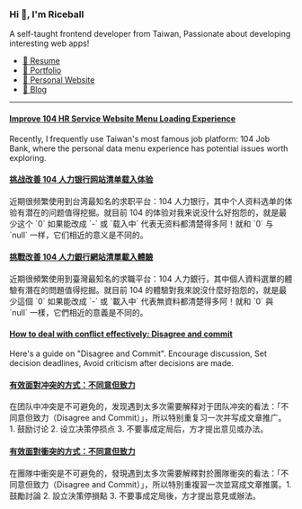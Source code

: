 <h3 >Hi 👋, I'm Riceball</h3>
<p>A self-taught frontend developer from Taiwan, Passionate about developing interesting web apps!</p>

- [📜 Resume](https://weweweb.pages.dev/en/resume/)
- [💼 Portfolio](https://weweweb.pages.dev/en/work/)
- [🏡 Personal Website](https://weweweb.pages.dev/en/)
- [📝 Blog](https://www.webdong.dev/en/)
---

<!--START_SECTION:feed-->
#### [Improve 104 HR Service Website Menu Loading Experience](https:&#x2F;&#x2F;www.webdong.dev&#x2F;en&#x2F;post&#x2F;improve-104-hr-service-website-menu-loading-experience&#x2F;) 
Recently, I frequently use Taiwan&#39;s most famous job platform: 104 Job Bank, where the personal data menu experience has potential issues worth exploring.
#### [挑战改善 104 人力银行网站清单载入体验](https:&#x2F;&#x2F;www.webdong.dev&#x2F;zh-cn&#x2F;post&#x2F;improve-104-hr-service-website-menu-loading-experience&#x2F;) 
近期很频繁使用到台湾最知名的求职平台：104 人力银行，其中个人资料选单的体验有潜在的问题值得挖掘。就目前 104 的体验对我来说没什么好抱怨的，就是最少这个 &#x60;0&#x60; 如果能改成 &#x60;-&#x60; 或 &#x60;载入中&#x60; 代表无资料都清楚得多阿！就和 &#x60;0&#x60; 与 &#x60;null&#x60; 一样，它们相近的意义是不同的。
#### [挑戰改善 104 人力銀行網站清單載入體驗](https:&#x2F;&#x2F;www.webdong.dev&#x2F;zh-tw&#x2F;post&#x2F;improve-104-hr-service-website-menu-loading-experience&#x2F;) 
近期很頻繁使用到臺灣最知名的求職平台：104 人力銀行，其中個人資料選單的體驗有潛在的問題值得挖掘。就目前 104 的體驗對我來說沒什麼好抱怨的，就是最少這個 &#x60;0&#x60; 如果能改成 &#x60;-&#x60; 或 &#x60;載入中&#x60; 代表無資料都清楚得多阿！就和 &#x60;0&#x60; 與 &#x60;null&#x60; 一樣，它們相近的意義是不同的。
#### [How to deal with conflict effectively: Disagree and commit](https:&#x2F;&#x2F;www.webdong.dev&#x2F;en&#x2F;post&#x2F;disagree-and-commit&#x2F;) 
Here&#39;s a guide on &quot;Disagree and Commit&quot;. Encourage discussion, Set decision deadlines, Avoid criticism after decisions are made.
#### [有效面對冲突的方式：不同意但致力](https:&#x2F;&#x2F;www.webdong.dev&#x2F;zh-cn&#x2F;post&#x2F;disagree-and-commit&#x2F;) 
在团队中冲突是不可避免的，发现遇到太多次需要解释对于团队冲突的看法：「不同意但致力（Disagree and Commit）」，所以特别重复习一次并写成文章推广。 1. 鼓励讨论 2. 设立决策停损点 3. 不要事成定局后，方才提出意见或办法。
#### [有效面對衝突的方式：不同意但致力](https:&#x2F;&#x2F;www.webdong.dev&#x2F;zh-tw&#x2F;post&#x2F;disagree-and-commit&#x2F;) 
在團隊中衝突是不可避免的，發現遇到太多次需要解釋對於團隊衝突的看法：「不同意但致力（Disagree and Commit）」，所以特別重複習一次並寫成文章推廣。1. 鼓勵討論 2. 設立決策停損點 3. 不要事成定局後，方才提出意見或辦法。
<!--END_SECTION:feed-->

